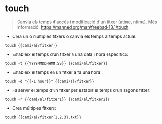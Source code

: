 # touch

> Canvia els temps d'accés i modificació d'un fitxer (atime, ntime).
> Més informació: <https://manned.org/man/freebsd-13.1/touch>.

- Crea un o múltiples fitxers o canvia els temps al temps actual:

`touch {{camí/al/fitxer}}`

- Estableix el temps d'un fitxer a una data i hora específica:

`touch -t {{YYYYMMDDHHMM.SS}} {{camí/al/fitxer}}`

- Estableix el temps en un fitxer a fa una hora:

`touch -d "{{-1 hour}}" {{camí/al/fitxer}}`

- Fa servir el temps d'un fitxer per establir el temps d'un segons fitxer:

`touch -r {{camí/al/fitxer1}} {{camí/al/fitxer2}}`

- Crea múltiples fitxers:

`touch {{camí/al/fitxer{1,2,3}.txt}}`
